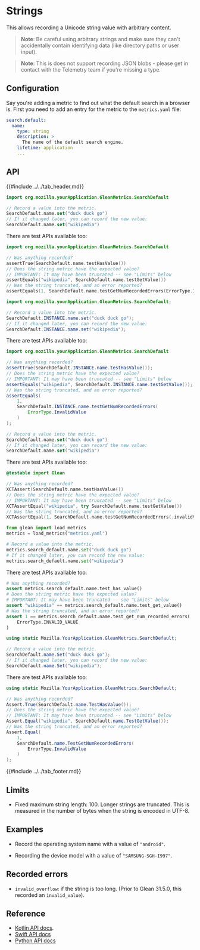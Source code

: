 # Strings

This allows recording a Unicode string value with arbitrary content.

> **Note**: Be careful using arbitrary strings and make sure they can't accidentally contain identifying data (like directory paths or user input).

> **Note**: This is does not support recording JSON blobs - please get in contact with the Telemetry team if you're missing a type.

## Configuration

Say you're adding a metric to find out what the default search in a browser is. First you need to add an entry for the metric to the `metrics.yaml` file:

```YAML
search.default:
  name:
    type: string
    description: >
      The name of the default search engine.
    lifetime: application
    ...
```

## API

{{#include ../../tab_header.md}}

<div data-lang="Kotlin" class="tab">

```Kotlin
import org.mozilla.yourApplication.GleanMetrics.SearchDefault

// Record a value into the metric.
SearchDefault.name.set("duck duck go")
// If it changed later, you can record the new value:
SearchDefault.name.set("wikipedia")
```

There are test APIs available too:

```Kotlin
import org.mozilla.yourApplication.GleanMetrics.SearchDefault

// Was anything recorded?
assertTrue(SearchDefault.name.testHasValue())
// Does the string metric have the expected value?
// IMPORTANT: It may have been truncated -- see "Limits" below
assertEquals("wikipedia", SearchDefault.name.testGetValue())
// Was the string truncated, and an error reported?
assertEquals(1, SearchDefault.name.testGetNumRecordedErrors(ErrorType.InvalidValue))
```

</div>

<div data-lang="Java" class="tab">

```Java
import org.mozilla.yourApplication.GleanMetrics.SearchDefault;

// Record a value into the metric.
SearchDefault.INSTANCE.name.set("duck duck go");
// If it changed later, you can record the new value:
SearchDefault.INSTANCE.name.set("wikipedia");
```

There are test APIs available too:

```Java
import org.mozilla.yourApplication.GleanMetrics.SearchDefault

// Was anything recorded?
assertTrue(SearchDefault.INSTANCE.name.testHasValue());
// Does the string metric have the expected value?
// IMPORTANT: It may have been truncated -- see "Limits" below
assertEquals("wikipedia", SearchDefault.INSTANCE.name.testGetValue());
// Was the string truncated, and an error reported?
assertEquals(
    1,
    SearchDefault.INSTANCE.name.testGetNumRecordedErrors(
        ErrorType.InvalidValue
    )
);
```

</div>

<div data-lang="Swift" class="tab">

```Swift
// Record a value into the metric.
SearchDefault.name.set("duck duck go")
// If it changed later, you can record the new value:
SearchDefault.name.set("wikipedia")
```

There are test APIs available too:

```Swift
@testable import Glean

// Was anything recorded?
XCTAssert(SearchDefault.name.testHasValue())
// Does the string metric have the expected value?
// IMPORTANT: It may have been truncated -- see "Limits" below
XCTAssertEqual("wikipedia", try SearchDefault.name.testGetValue())
// Was the string truncated, and an error reported?
XCTAssertEqual(1, SearchDefault.name.testGetNumRecordedErrors(.invalidValue))
```

</div>

<div data-lang="Python" class="tab">

```Python
from glean import load_metrics
metrics = load_metrics("metrics.yaml")

# Record a value into the metric.
metrics.search_default.name.set("duck duck go")
# If it changed later, you can record the new value:
metrics.search_default.name.set("wikipedia")
```

There are test APIs available too:

```Python
# Was anything recorded?
assert metrics.search_default.name.test_has_value()
# Does the string metric have the expected value?
# IMPORTANT: It may have been truncated -- see "Limits" below
assert "wikipedia" == metrics.search_default.name.test_get_value()
# Was the string truncated, and an error reported?
assert 1 == metrics.search_default.name.test_get_num_recorded_errors(
    ErrorType.INVALID_VALUE
)
```

</div>

<div data-lang="C#" class="tab">

```C#
using static Mozilla.YourApplication.GleanMetrics.SearchDefault;

// Record a value into the metric.
SearchDefault.name.Set("duck duck go");
// If it changed later, you can record the new value:
SearchDefault.name.Set("wikipedia");
```

There are test APIs available too:

```C#
using static Mozilla.YourApplication.GleanMetrics.SearchDefault;

// Was anything recorded?
Assert.True(SearchDefault.name.TestHasValue());
// Does the string metric have the expected value?
// IMPORTANT: It may have been truncated -- see "Limits" below
Assert.Equal("wikipedia", SearchDefault.name.TestGetValue());
// Was the string truncated, and an error reported?
Assert.Equal(
    1,
    SearchDefault.name.TestGetNumRecordedErrors(
        ErrorType.InvalidValue
    )
);
```


</div>

{{#include ../../tab_footer.md}}

## Limits

* Fixed maximum string length: 100. Longer strings are truncated. This is measured in the number of bytes when the string is encoded in UTF-8.

## Examples

* Record the operating system name with a value of `"android"`.

* Recording the device model with a value of `"SAMSUNG-SGH-I997"`.

## Recorded errors

* `invalid_overflow`: if the string is too long. (Prior to Glean 31.5.0, this recorded an `invalid_value`).

## Reference

* [Kotlin API docs](../../../javadoc/glean/mozilla.telemetry.glean.private/-string-metric-type/index.html).
* [Swift API docs](../../../swift/Classes/StringMetricType.html)
* [Python API docs](../../../python/glean/metrics/string.html)
